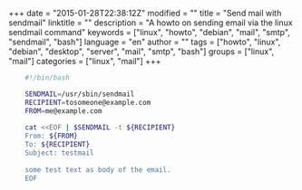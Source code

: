 +++
date = "2015-01-28T22:38:12Z"
modified = ""
title = "Send mail with sendmail"
linktitle = ""
description = "A howto on sending email via the linux sendmail command"
keywords = ["linux", "howto", "debian", "mail", "smtp", "sendmail", "bash"]
language = "en"
author = ""
tags = ["howto", "linux", "debian", "desktop", "server", "mail", "smtp", "bash"]
groups = ["linux", "mail"]
categories = ["linux", "mail"]
+++


```bash
	#!/bin/bash

	SENDMAIL=/usr/sbin/sendmail
	RECIPIENT=tosomeone@example.com
	FROM=me@example.com
	
	cat <<EOF | $SENDMAIL -t ${RECIPIENT}
	From: ${FROM} 
	To: ${RECIPIENT}
	Subject: testmail
	 
	some test text as body of the email.
	EOF
```
